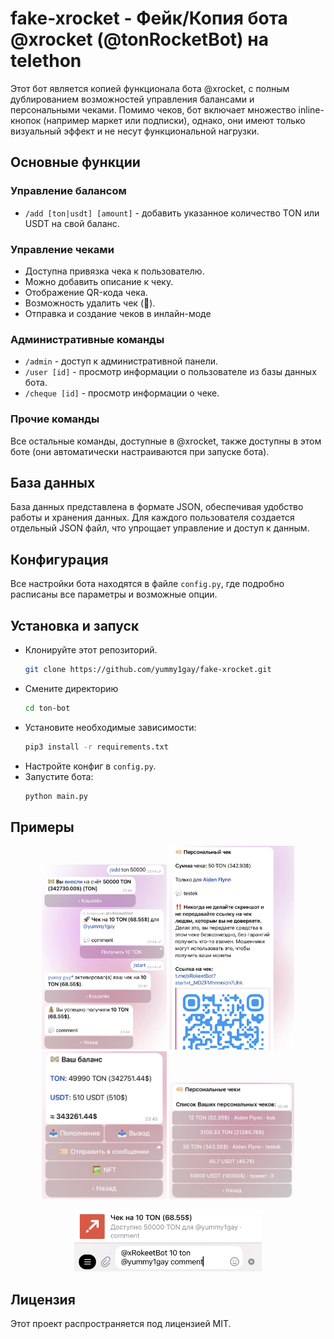 # fake-xrocket - Фейк/Копия бота @xrocket (@tonRocketBot) на telethon

Этот бот является копией функционала бота @xrocket, с полным дублированием возможностей управления балансами и персональными чеками. Помимо чеков, бот включает множество inline-кнопок (например маркет или подписки), однако, они имеют только визуальный эффект и не несут функциональной нагрузки.

## Основные функции

### Управление балансом
- `/add [ton|usdt] [amount]` - добавить указанное количество TON или USDT на свой баланс.

### Управление чеками
- Доступна привязка чека к пользователю.
- Можно добавить описание к чеку.
- Отображение QR-кода чека.
- Возможность удалить чек (🤯).
- Отправка и создание чеков в инлайн-моде

### Административные команды
- `/admin` - доступ к административной панели.
- `/user [id]` - просмотр информации о пользователе из базы данных бота.
- `/cheque [id]` - просмотр информации о чеке.

### Прочие команды
Все остальные команды, доступные в @xrocket, также доступны в этом боте (они автоматически настраиваются при запуске бота).

## База данных
База данных представлена в формате JSON, обеспечивая удобство работы и хранения данных. Для каждого пользователя создается отдельный JSON файл, что упрощает управление и доступ к данным.

## Конфигурация
Все настройки бота находятся в файле `config.py`, где подробно расписаны все параметры и возможные опции.

## Установка и запуск

- Клонируйте этот репозиторий.
   ```sh
   git clone https://github.com/yummy1gay/fake-xrocket.git
   ```
- Смените директорию
   ```sh 
   cd ton-bot
   ```
- Установите необходимые зависимости:
   ```sh
   pip3 install -r requirements.txt
   ```
- Настройте конфиг в `config.py`.
- Запустите бота:
   ```sh
   python main.py
   ```

## Примеры
<p align="center">
  <img src="https://github.com/yummy1gay/fake-xrocket/blob/main/images/1.PNG" width="200">
  <img src="https://github.com/yummy1gay/fake-xrocket/blob/main/images/2.PNG" width="200">
  <img src="https://github.com/yummy1gay/fake-xrocket/blob/main/images/3.PNG" width="200">
  <img src="https://github.com/yummy1gay/fake-xrocket/blob/main/images/4.PNG" width="200">
</p>

<p align="center">
  <img src="https://github.com/yummy1gay/fake-xrocket/blob/main/images/5.PNG" width="300">
</p>

## Лицензия
Этот проект распространяется под лицензией MIT.

